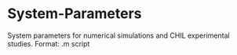 # System-Parameters
System parameters for numerical simulations and CHIL experimental studies.
Format: .m script
